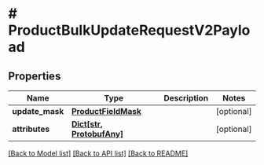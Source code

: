 # # ProductBulkUpdateRequestV2Payload


## Properties 


Name | Type | Description | Notes
------------ | ------------- | ------------- | -------------
**update_mask**| [**ProductFieldMask**](ProductFieldMask.md) |   | [optional]
**attributes**| [**Dict[str, ProtobufAny]**](ProtobufAny.md) |   | [optional]


[[Back to Model list]](../../README.md#models) [[Back to API list]](../../README.md#endpoints) [[Back to README]](../../README.md)


